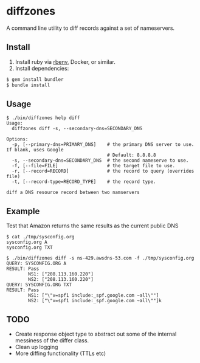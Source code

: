 # diffzones

A command line utility to diff records against a set of nameservers.

## Install

1. Install ruby via [rbenv](https://github.com/rbenv/rbenv), Docker, or similar.
1. Install dependencies:

```bash
$ gem install bundler
$ bundle install
```

## Usage

```
$ ./bin/diffzones help diff
Usage:
  diffzones diff -s, --secondary-dns=SECONDARY_DNS

Options:
  -p, [--primary-dns=PRIMARY_DNS]    # the primary DNS server to use. If blank, uses Google
                                     # Default: 8.8.8.8
  -s, --secondary-dns=SECONDARY_DNS  # the second nameserve to use.
  -f, [--file=FILE]                  # the target file to use.
  -r, [--record=RECORD]              # the record to query (overrides file)
  -t, [--record-type=RECORD_TYPE]    # the record type.

diff a DNS resource record between two namservers
```
## Example

Test that Amazon returns the same results as the current public DNS

```
$ cat ./tmp/sysconfig.org
sysconfig.org A
sysconfig.org TXT
```

```
$ ./bin/diffzones diff -s ns-429.awsdns-53.com -f ./tmp/sysconfig.org
QUERY: SYSCONFIG.ORG A
RESULT: Pass
        NS1: ["208.113.160.220"]
        NS2: ["208.113.160.220"]
QUERY: SYSCONFIG.ORG TXT
RESULT: Pass
        NS1: ["\"v=spf1 include:_spf.google.com ~all\""]
        NS2: ["\"v=spf1 include:_spf.google.com ~all\""]k
```

## TODO

- Create response object type to abstract out some of the internal messiness of the differ class.
- Clean up logging
- More diffing functionality (TTLs etc)
